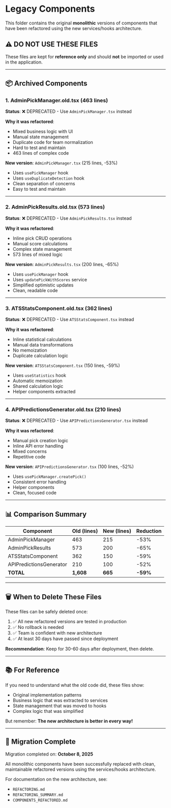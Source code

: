 # Legacy Components

This folder contains the original **monolithic** versions of components that have been refactored using the new services/hooks architecture.

## ⚠️ DO NOT USE THESE FILES

These files are kept for **reference only** and should **not** be imported or used in the application.

---

## 📦 Archived Components

### 1. AdminPickManager.old.tsx (463 lines)
**Status**: ❌ DEPRECATED - Use `AdminPickManager.tsx` instead

**Why it was refactored**:
- Mixed business logic with UI
- Manual state management
- Duplicate code for team normalization
- Hard to test and maintain
- 463 lines of complex code

**New version**: `AdminPickManager.tsx` (215 lines, -53%)
- Uses `usePickManager` hook
- Uses `useDuplicateDetection` hook
- Clean separation of concerns
- Easy to test and maintain

---

### 2. AdminPickResults.old.tsx (573 lines)
**Status**: ❌ DEPRECATED - Use `AdminPickResults.tsx` instead

**Why it was refactored**:
- Inline pick CRUD operations
- Manual score calculations
- Complex state management
- 573 lines of mixed logic

**New version**: `AdminPickResults.tsx` (200 lines, -65%)
- Uses `usePickManager` hook
- Uses `updatePickWithScores` service
- Simplified optimistic updates
- Clean, readable code

---

### 3. ATSStatsComponent.old.tsx (362 lines)
**Status**: ❌ DEPRECATED - Use `ATSStatsComponent.tsx` instead

**Why it was refactored**:
- Inline statistical calculations
- Manual data transformations
- No memoization
- Duplicate calculation logic

**New version**: `ATSStatsComponent.tsx` (150 lines, -59%)
- Uses `useStatistics` hook
- Automatic memoization
- Shared calculation logic
- Helper components extracted

---

### 4. APIPredictionsGenerator.old.tsx (210 lines)
**Status**: ❌ DEPRECATED - Use `APIPredictionsGenerator.tsx` instead

**Why it was refactored**:
- Manual pick creation logic
- Inline API error handling
- Mixed concerns
- Repetitive code

**New version**: `APIPredictionsGenerator.tsx` (100 lines, -52%)
- Uses `usePickManager.createPick()`
- Consistent error handling
- Helper components
- Clean, focused code

---

## 📊 Comparison Summary

| Component | Old (lines) | New (lines) | Reduction |
|-----------|-------------|-------------|-----------|
| AdminPickManager | 463 | 215 | -53% |
| AdminPickResults | 573 | 200 | -65% |
| ATSStatsComponent | 362 | 150 | -59% |
| APIPredictionsGenerator | 210 | 100 | -52% |
| **TOTAL** | **1,608** | **665** | **-59%** |

---

## 🗑️ When to Delete These Files

These files can be safely deleted once:

1. ✅ All new refactored versions are tested in production
2. ✅ No rollback is needed
3. ✅ Team is confident with new architecture
4. ✅ At least 30 days have passed since deployment

**Recommendation**: Keep for 30-60 days after deployment, then delete.

---

## 📚 For Reference

If you need to understand what the old code did, these files show:
- Original implementation patterns
- Business logic that was extracted to services
- State management that was moved to hooks
- Complex logic that was simplified

But remember: **The new architecture is better in every way!**

---

## 🚀 Migration Complete

Migration completed on: **October 8, 2025**

All monolithic components have been successfully replaced with clean, maintainable refactored versions using the services/hooks architecture.

For documentation on the new architecture, see:
- `REFACTORING.md`
- `REFACTORING_SUMMARY.md`
- `COMPONENTS_REFACTORED.md`

